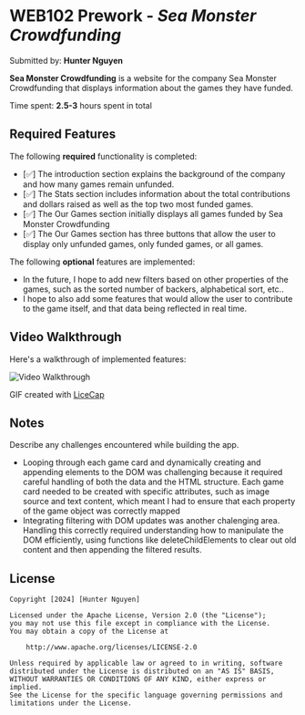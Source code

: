 # WEB102 Prework - *Sea Monster Crowdfunding*

Submitted by: **Hunter Nguyen**

**Sea Monster Crowdfunding** is a website for the company Sea Monster Crowdfunding that displays information about the games they have funded.

Time spent: **2.5-3** hours spent in total

## Required Features

The following **required** functionality is completed:

* [✅] The introduction section explains the background of the company and how many games remain unfunded.
* [✅] The Stats section includes information about the total contributions and dollars raised as well as the top two most funded games.
* [✅] The Our Games section initially displays all games funded by Sea Monster Crowdfunding
* [✅] The Our Games section has three buttons that allow the user to display only unfunded games, only funded games, or all games.

The following **optional** features are implemented: 

- In the future, I hope to add new filters based on other properties of the games, such as the sorted number of backers, alphabetical sort, etc..
- I hope to also add some features that would allow the user to contribute to the game itself, and that data being reflected in real time.

## Video Walkthrough

Here's a walkthrough of implemented features:

<img src='[https://imgur.com/a/u7rY6LO](https://imgur.com/a/web102-codepath-submission-u7rY6LO)' title='Video Walkthrough' width='' alt='Video Walkthrough' />

<!-- Replace this with whatever GIF tool you used! -->
GIF created with [LiceCap]([url](https://www.cockos.com/licecap/))  
<!-- Recommended tools:
[Kap](https://getkap.co/) for macOS
[ScreenToGif](https://www.screentogif.com/) for Windows
[peek](https://github.com/phw/peek) for Linux. -->

## Notes

Describe any challenges encountered while building the app.
- Looping through each game card and dynamically creating and appending elements to the DOM was challenging because it required careful handling of both the data and the HTML structure. Each game card needed to be created with specific attributes, such as image source and text content, which meant I had to ensure that each property of the game object was correctly mapped
- Integrating filtering with DOM updates was another chalenging area. Handling this correctly required understanding how to manipulate the DOM efficiently, using functions like deleteChildElements to clear out old content and then appending the filtered results.

## License

    Copyright [2024] [Hunter Nguyen]

    Licensed under the Apache License, Version 2.0 (the "License");
    you may not use this file except in compliance with the License.
    You may obtain a copy of the License at

        http://www.apache.org/licenses/LICENSE-2.0

    Unless required by applicable law or agreed to in writing, software
    distributed under the License is distributed on an "AS IS" BASIS,
    WITHOUT WARRANTIES OR CONDITIONS OF ANY KIND, either express or implied.
    See the License for the specific language governing permissions and
    limitations under the License.
